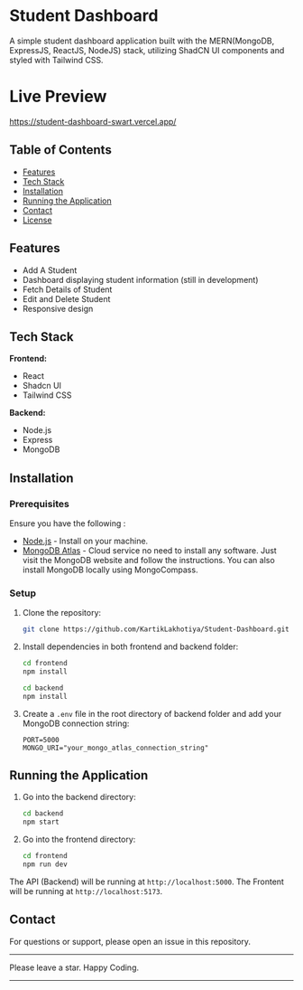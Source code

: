 # Student Dashboard

A simple student dashboard application built with the MERN(MongoDB, ExpressJS, ReactJS, NodeJS) stack, utilizing ShadCN UI components and styled with Tailwind CSS.

# Live Preview

https://student-dashboard-swart.vercel.app/

## Table of Contents

- [Features](#features)
- [Tech Stack](#tech-stack)
- [Installation](#installation)
- [Running the Application](#running-the-application)
- [Contact](#contact)
- [License](#license)

## Features

- Add A Student
- Dashboard displaying student information (still in development)
- Fetch Details of Student
- Edit and Delete Student
- Responsive design

## Tech Stack

**Frontend:**

- React
- Shadcn UI
- Tailwind CSS

**Backend:**

- Node.js
- Express
- MongoDB

## Installation

### Prerequisites

Ensure you have the following :

- [Node.js](https://nodejs.org/) - Install on your machine.
- [MongoDB Atlas](https://www.mongodb.com/atlas) - Cloud service no need to install any software. Just visit the MongoDB website and follow the instructions. You can also install MongoDB locally using MongoCompass.

### Setup

1. Clone the repository:
   ```bash
   git clone https://github.com/KartikLakhotiya/Student-Dashboard.git

2. Install dependencies in both frontend and backend folder:
    ```bash
    cd frontend
    npm install
    ```
    ```bash
    cd backend
    npm install
    ```

3. Create a `.env` file in the root directory of backend folder and add your MongoDB connection string:
    ```
    PORT=5000
    MONGO_URI="your_mongo_atlas_connection_string"
    ```

## Running the Application

1. Go into the backend directory:
    ```bash
    cd backend
    npm start
    ```

2. Go into the frontend directory:
    ```bash
    cd frontend
    npm run dev
    ```

The API (Backend) will be running at `http://localhost:5000`.
The Frontent will be running at `http://localhost:5173`.

## Contact

For questions or support, please open an issue in this repository.


---

Please leave a star. Happy Coding.

---
